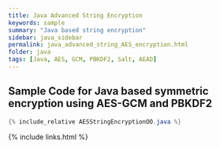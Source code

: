 ```yaml
---
title: Java Advanced String Encryption
keywords: sample
summary: "Java based string encryption"
sidebar: java_sidebar
permalink: java_advanced_string_AES_encryption.html
folder: java
tags: [Java, AES, GCM, PBKDF2, Salt, AEAD]
---
```


## Sample Code for Java based symmetric encryption using AES-GCM and PBKDF2

```java
{% include_relative AESStringEncryptionOO.java %}
```

{% include links.html %}
